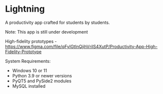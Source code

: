 # Lightning
A productivity app crafted for students by students.

Note: This app is still under development

High-fidelity prototypes - https://www.figma.com/file/qFyIGtInQjihVrilS4XutP/Productivity-App-High-Fidelity-Prototype

System Requirements:
- Windows 10 or 11
- Python 3.9 or newer versions
- PyQT5 and PySide2 modules
- MySQL installed
